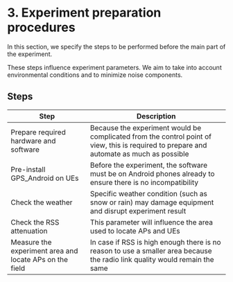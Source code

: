 # 3. Experiment preparation procedures

In this section, we specify the steps to be performed before the main part of the experiment.

These steps influence experiment parameters. We aim to take into account environmental conditions and to minimize noise components.

## Steps

| Step                                                    | Description                                                                                                                              |
| ------------------------------------------------------- | ---------------------------------------------------------------------------------------------------------------------------------------- |
| Prepare required hardware and software                  | Because the experiment would be complicated from the control point of view, this is required to prepare and automate as much as possible |
| Pre-install GPS_Android on UEs                          | Before the experiment, the software must be on Android phones already to ensure there is no incompatibility                              |
| Check the weather                                       | Specific weather condition (such as snow or rain) may damage equipment and disrupt experiment result                                     |
| Check the RSS attenuation                               | This parameter will influence the area used to locate APs and UEs                                                                        |
| Measure the experiment area and locate APs on the field | In case if RSS is high enough there is no reason to use a smaller area because the radio link quality would remain the same              |
